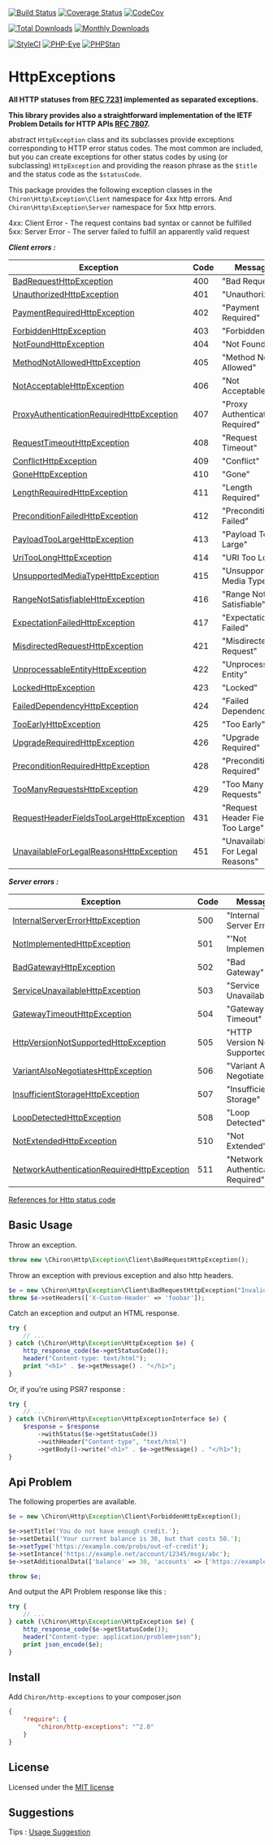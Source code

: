 [![Build Status](https://travis-ci.org/ncou/Chiron-HttpExceptions.svg?branch=master)](https://travis-ci.org/ncou/Chiron-HttpExceptions)
[![Coverage Status](https://coveralls.io/repos/github/ncou/Chiron-HttpExceptions/badge.svg?branch=master)](https://coveralls.io/github/ncou/Chiron-HttpExceptions?branch=master)
[![CodeCov](https://codecov.io/gh/ncou/Chiron-HttpExceptions/branch/master/graph/badge.svg)](https://codecov.io/gh/ncou/Chiron-HttpExceptions)

[![Total Downloads](https://img.shields.io/packagist/dt/chiron/http-exceptions.svg?style=flat-square)](https://packagist.org/packages/chiron/http-exceptions/stats)
[![Monthly Downloads](https://img.shields.io/packagist/dm/chiron/http-exceptions.svg?style=flat-square)](https://packagist.org/packages/chiron/http-exceptions/stats)

[![StyleCI](https://styleci.io/repos/147929663/shield?style=flat)](https://styleci.io/repos/147929663)
[![PHP-Eye](https://php-eye.com/badge/chiron/http-exceptions/tested.svg?style=flat)](https://php-eye.com/package/chiron/http-exceptions)
[![PHPStan](https://img.shields.io/badge/PHPStan-enabled-brightgreen.svg?style=flat)](https://github.com/phpstan/phpstan)


HttpExceptions
==============

**All HTTP statuses from [RFC 7231](http://tools.ietf.org/html/rfc7231) implemented as separated exceptions.**

**This library provides also a straightforward implementation of the IETF Problem Details for HTTP APIs [RFC 7807](https://tools.ietf.org/html/rfc7807).**

abstract `HttpException` class and its subclasses provide exceptions corresponding to HTTP
error status codes. The most common are included, but you can create exceptions
for other status codes by using (or subclassing) `HttpException` and providing 
the reason phrase as the `$title` and the status code as the `$statusCode`.

This package provides the following exception classes in the 
`Chiron\Http\Exception\Client` namespace for 4xx http errors. 
And `Chiron\Http\Exception\Server` namespace for 5xx http errors. 

4xx: Client Error - The request contains bad syntax or cannot be fulfilled
5xx: Server Error - The server failed to fulfill an apparently valid request

***Client errors :***

| Exception                             | Code | Message                           |
| ------------------------------------- | ---- | --------------------------------- |
| [BadRequestHttpException](src/Client/BadRequestHttpException.php)                   |  400 | "Bad Request"                     |
| [UnauthorizedHttpException](src/Client/UnauthorizedHttpException.php)                   |  401 | "Unauthorized"                     |
| [PaymentRequiredHttpException](src/Client/PaymentRequiredHttpException.php)                   |  402 | "Payment Required"                     |
| [ForbiddenHttpException](src/Client/ForbiddenHttpException.php)                   |  403 | "Forbidden"                     |
| [NotFoundHttpException](src/Client/NotFoundHttpException.php)                   |  404 | "Not Found"                     |
| [MethodNotAllowedHttpException](src/Client/MethodNotAllowedHttpException.php)                   |  405 | "Method Not Allowed"                     |
| [NotAcceptableHttpException](src/Client/NotAcceptableHttpException.php)                   |  406 | "Not Acceptable"                     |
| [ProxyAuthenticationRequiredHttpException](src/Client/ProxyAuthenticationRequiredHttpException.php)                   |  407 | "Proxy Authentication Required"                     |
| [RequestTimeoutHttpException](src/Client/RequestTimeoutHttpException.php)                   |  408 | "Request Timeout"                     |
| [ConflictHttpException](src/Client/ConflictHttpException.php)                   |  409 | "Conflict"                     |
| [GoneHttpException](src/Client/GoneHttpException.php)                   |  410 | "Gone"                     |
| [LengthRequiredHttpException](src/Client/LengthRequiredHttpException.php)                   |  411 | "Length Required"                     |
| [PreconditionFailedHttpException](src/Client/PreconditionFailedHttpException.php)                   |  412 | "Precondition Failed"                     |
| [PayloadTooLargeHttpException](src/Client/PayloadTooLargeHttpException.php)                   |  413 | "Payload Too Large"                     |
| [UriTooLongHttpException](src/Client/UriTooLongHttpException.php)                   |  414 | "URI Too Long"                     |
| [UnsupportedMediaTypeHttpException](src/Client/UnsupportedMediaTypeHttpException.php)                   |  415 | "Unsupported Media Type"                     |
| [RangeNotSatisfiableHttpException](src/Client/RangeNotSatisfiableHttpException.php)                   |  416 | "Range Not Satisfiable"                     |
| [ExpectationFailedHttpException](src/Client/ExpectationFailedHttpException.php)                   |  417 | "Expectation Failed"                     |
| [MisdirectedRequestHttpException](src/Client/MisdirectedRequestHttpException.php)                   |  421 | "Misdirected Request"                     |
| [UnprocessableEntityHttpException](src/Client/UnprocessableEntityHttpException.php)                   |  422 | "Unprocessable Entity"                     |
| [LockedHttpException](src/Client/LockedHttpException.php)                   |  423 | "Locked"                     |
| [FailedDependencyHttpException](src/Client/FailedDependencyHttpException.php)                   |  424 | "Failed Dependency"                     |
| [TooEarlyHttpException](src/Client/TooEarlyHttpException.php)                   |  425 | "Too Early"                     |
| [UpgradeRequiredHttpException](src/Client/UpgradeRequiredHttpException.php)                   |  426 | "Upgrade Required"                     |
| [PreconditionRequiredHttpException](src/Client/PreconditionRequiredHttpException.php)                   |  428 | "Precondition Required"                     |
| [TooManyRequestsHttpException](src/Client/TooManyRequestsHttpException.php)                   |  429 | "Too Many Requests"                     |
| [RequestHeaderFieldsTooLargeHttpException](src/Client/RequestHeaderFieldsTooLargeHttpException.php)                   |  431 | "Request Header Fields Too Large"                     |
| [UnavailableForLegalReasonsHttpException](src/Client/UnavailableForLegalReasonsHttpException.php)                   |  451 | "Unavailable For Legal Reasons"                     |

***Server errors :***

| Exception                             | Code | Message                           |
| ------------------------------------- | ---- | --------------------------------- |
| [InternalServerErrorHttpException](src/Server/InternalServerErrorHttpException.php)                   |  500 | "Internal Server Error"                     |
| [NotImplementedHttpException](src/Server/NotImplementedHttpException.php)                   |  501 | "'Not Implemented"                     |
| [BadGatewayHttpException](src/Server/BadGatewayHttpException.php)                   |  502 | "Bad Gateway"                     |
| [ServiceUnavailableHttpException](src/Server/ServiceUnavailableHttpException.php)                   |  503 | "Service Unavailable"                     |
| [GatewayTimeoutHttpException](src/Server/GatewayTimeoutHttpException.php)                   |  504 | "Gateway Timeout"                     |
| [HttpVersionNotSupportedHttpException](src/Server/HttpVersionNotSupportedHttpException.php)                   |  505 | "HTTP Version Not Supported"                     |
| [VariantAlsoNegotiatesHttpException](src/Server/VariantAlsoNegotiatesHttpException.php)                   |  506 | "Variant Also Negotiates"                     |
| [InsufficientStorageHttpException](src/Server/InsufficientStorageHttpException.php)                   |  507 | "Insufficient Storage"                     |
| [LoopDetectedHttpException](src/Server/LoopDetectedHttpException.php)                   |  508 | "Loop Detected"                     |
| [NotExtendedHttpException](src/Server/NotExtendedHttpException.php)                   |  510 | "Not Extended"                     |
| [NetworkAuthenticationRequiredHttpException](src/Server/NetworkAuthenticationRequiredHttpException.php)                   |  511 | "Network Authentication Required"                     |

[References for Http status code](https://www.iana.org/assignments/http-status-codes/http-status-codes.xml)

Basic Usage
-----------

Throw an exception.

```php
throw new \Chiron\Http\Exception\Client\BadRequestHttpException(); 
```

Throw an exception with previous exception and also http headers.

```php
$e = new \Chiron\Http\Exception\Client\BadRequestHttpException("Invalid syntax !");
throw $e->setHeaders(['X-Custom-Header' => 'foobar']);
```

Catch an exception and output an HTML response.

```php
try {
    // ... 
} catch (\Chiron\Http\Exception\HttpException $e) {
    http_response_code($e->getStatusCode());
    header("Content-type: text/html");
    print "<h1>" . $e->getMessage() . "</h1>";
}
```

Or, if you're using PSR7 response :

```php
try {
    // ... 
} catch (\Chiron\Http\Exception\HttpExceptionInterface $e) {
    $response = $response
        ->withStatus($e->getStatusCode())
        ->withHeader("Content-type", "text/html")
        ->getBody()->write("<h1>" . $e->getMessage() . "</h1>");
}
```

Api Problem
-------
The following properties are available.

```php
$e = new \Chiron\Http\Exception\Client\ForbiddenHttpException();

$e->setTitle('You do not have enough credit.');
$e->setDetail('Your current balance is 30, but that costs 50.');
$e->setType('https://example.com/probs/out-of-credit');
$e->setIntance('https://example.net/account/12345/msgs/abc');
$e->setAdditionalData(['balance' => 30, 'accounts' => ['https://example.net/account/12345', 'https://example.net/account/67890']]);

throw $e;
```

And output the API Problem response like this :

```php
try {
    // ... 
} catch (\Chiron\Http\Exception\HttpException $e) {
    http_response_code($e->getStatusCode());
    header("Content-type: application/problem+json");
    print json_encode($e);
}
```

Install
-------

Add `Chiron/http-exceptions` to your composer.json 

```json
{
    "require": {
        "chiron/http-exceptions": "^2.0"
    }
}
```

License
---------------------
Licensed under the [MIT license](LICENSE.md)

Suggestions
---------------------
Tips : [Usage Suggestion](USAGE_SUGGESTION.md)
